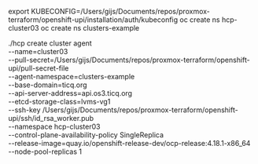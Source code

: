 

export KUBECONFIG=/Users/gijs/Documents/repos/proxmox-terraform/openshift-upi/installation/auth/kubeconfig
oc create ns hcp-cluster03
oc create ns clusters-example

./hcp create cluster agent \
    --name=cluster03 \
    --pull-secret=/Users/gijs/Documents/repos/proxmox-terraform/openshift-upi/pull-secret-file \
    --agent-namespace=clusters-example \
    --base-domain=ticq.org \
    --api-server-address=api.os3.ticq.org \
    --etcd-storage-class=lvms-vg1 \
    --ssh-key /Users/gijs/Documents/repos/proxmox-terraform/openshift-upi/ssh/id_rsa_worker.pub \
    --namespace hcp-cluster03 \
    --control-plane-availability-policy SingleReplica \
    --release-image=quay.io/openshift-release-dev/ocp-release:4.18.1-x86_64 \
    --node-pool-replicas 1